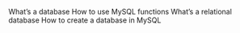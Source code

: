 What’s a database
How to use MySQL functions
What’s a relational database
How to create a database in MySQL
